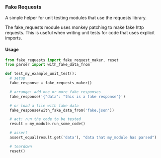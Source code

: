 ### Fake Requests
A simple helper for unit testing modules that use the requests library.

The fake_requests module uses monkey patching to make fake http requests. This is useful when writing unit tests for code that uses explicit imports.

#### Usage
```python
from fake_requests import fake_request_maker, reset
from parser import with_fake_data_from

def test_my_example_unit_test():
  # setup
  fake_response = fake_requests_maker()

  # arrange: add one or more fake responses
  fake_response('{"data": "this is a fake response"}')

  # or load a file with fake data
  fake_response(with_fake_data_from('fake.json'))

  # act: run the code to be tested
  result = my_module.run_some_code()

  # assert
  assert_equal(result.get('data'), "data that my_module has parsed")

  # teardown
  reset()

```
